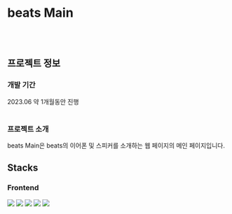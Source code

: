 # beats Main
<br><br>

## 프로젝트 정보

### 개발 기간
<p>
  2023.06 약 1개월동안 진행<br/><br/>
</p>

### 프로젝트 소개
<p>
  beats Main은 beats의 이어폰 및 스피커를 소개하는 웹 페이지의 메인 페이지입니다.
</p>
    
## Stacks

### Frontend
<p>
<img src="https://img.shields.io/badge/CSS-1572B6?style=flat-square&logo=CSS3&logoColor=white"/>
<img src="https://img.shields.io/badge/JavaScript-F7DF1E?style=flat-square&logo=JavaScript&logoColor=white"/>
<img src="https://img.shields.io/badge/React-61DAFB?style=flat-square&logo=React&logoColor=white"/>
<img src="https://img.shields.io/badge/styled components-DB7093?style=flat-square&logo=styledcomponents&logoColor=white"/>
<img src="https://img.shields.io/badge/npm-CB3837?style=flat-square&logo=npm&logoColor=white"/>
  </p>
<br><br>
